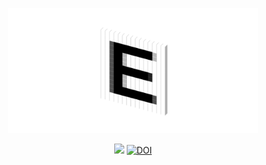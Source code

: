 
<p align="center">
<img src="docs/src/logo_header.png" alt="drawing" width="400"/>
</br>

<p align="center">
<img src="https://img.shields.io/badge/docs-v1.0.1-green" /></a>
<a href="https://doi.org/10.5281/zenodo.16458026"><img src="https://zenodo.org/badge/DOI/10.5281/zenodo.16458026.svg" alt="DOI"></a>
</p>
</p>